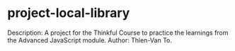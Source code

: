 # project-local-library
Description: A project for the Thinkful Course to practice the learnings from the Advanced JavaScript module.
Author: Thien-Van To.
